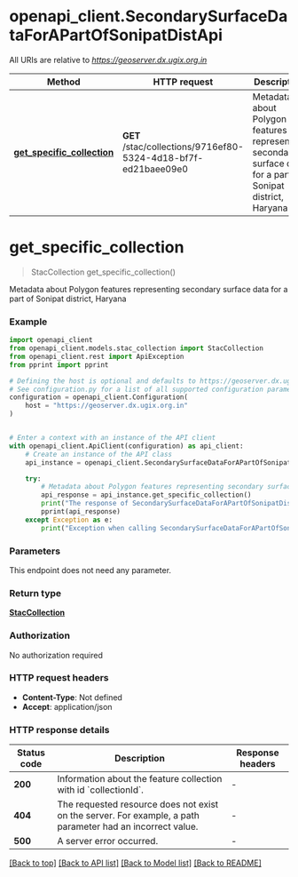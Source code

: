 # openapi_client.SecondarySurfaceDataForAPartOfSonipatDistApi

All URIs are relative to *https://geoserver.dx.ugix.org.in*

Method | HTTP request | Description
------------- | ------------- | -------------
[**get_specific_collection**](SecondarySurfaceDataForAPartOfSonipatDistApi.md#get_specific_collection) | **GET** /stac/collections/9716ef80-5324-4d18-bf7f-ed21baee09e0 | Metadata about Polygon features representing secondary surface data for a part of Sonipat district, Haryana


# **get_specific_collection**
> StacCollection get_specific_collection()

Metadata about Polygon features representing secondary surface data for a part of Sonipat district, Haryana

### Example


```python
import openapi_client
from openapi_client.models.stac_collection import StacCollection
from openapi_client.rest import ApiException
from pprint import pprint

# Defining the host is optional and defaults to https://geoserver.dx.ugix.org.in
# See configuration.py for a list of all supported configuration parameters.
configuration = openapi_client.Configuration(
    host = "https://geoserver.dx.ugix.org.in"
)


# Enter a context with an instance of the API client
with openapi_client.ApiClient(configuration) as api_client:
    # Create an instance of the API class
    api_instance = openapi_client.SecondarySurfaceDataForAPartOfSonipatDistApi(api_client)

    try:
        # Metadata about Polygon features representing secondary surface data for a part of Sonipat district, Haryana
        api_response = api_instance.get_specific_collection()
        print("The response of SecondarySurfaceDataForAPartOfSonipatDistApi->get_specific_collection:\n")
        pprint(api_response)
    except Exception as e:
        print("Exception when calling SecondarySurfaceDataForAPartOfSonipatDistApi->get_specific_collection: %s\n" % e)
```



### Parameters

This endpoint does not need any parameter.

### Return type

[**StacCollection**](StacCollection.md)

### Authorization

No authorization required

### HTTP request headers

 - **Content-Type**: Not defined
 - **Accept**: application/json

### HTTP response details

| Status code | Description | Response headers |
|-------------|-------------|------------------|
**200** | Information about the feature collection with id &#x60;collectionId&#x60;. |  -  |
**404** | The requested resource does not exist on the server. For example, a path parameter had an incorrect value. |  -  |
**500** | A server error occurred. |  -  |

[[Back to top]](#) [[Back to API list]](../README.md#documentation-for-api-endpoints) [[Back to Model list]](../README.md#documentation-for-models) [[Back to README]](../README.md)

